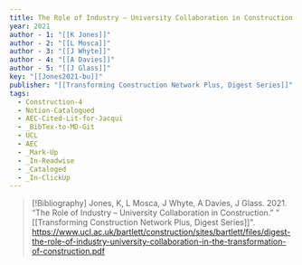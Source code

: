 ```yaml
---
title: The Role of Industry – University Collaboration in Construction
year: 2021
author - 1: "[[K Jones]]"
author - 2: "[[L Mosca]]"
author - 3: "[[J Whyte]]"
author - 4: "[[A Davies]]"
author - 5: "[[J Glass]]"
key: "[[Jones2021-bu]]"
publisher: "[[Transforming Construction Network Plus, Digest Series]]"
tags:
  - Construction-4
  - Notion-Catalogued
  - AEC-Cited-Lit-for-Jacqui
  - _BibTex-to-MD-Git
  - UCL
  - AEC
  - _Mark-Up
  - _In-Readwise
  - _Cataloged
  - _In-ClickUp
---
```


> [!Bibliography]
> Jones, K, L Mosca, J Whyte, A Davies, J Glass. 2021. “The Role of Industry – University Collaboration in Construction.” "[[Transforming Construction Network Plus, Digest Series]]". https://www.ucl.ac.uk/bartlett/construction/sites/bartlett/files/digest-the-role-of-industry-university-collaboration-in-the-transformation-of-construction.pdf